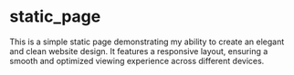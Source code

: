# static_page
This is a simple static page demonstrating my ability to create an elegant and clean website design. It features a responsive layout, ensuring a smooth and optimized viewing experience across different devices.
